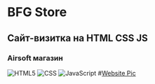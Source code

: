 # BFG Store
## Сайт-визитка на HTML CSS JS
### Airsoft магазин
![HTML5](https://img.shields.io/badge/-HTML5-333333?style=flat&logo=HTML5)
![CSS](https://img.shields.io/badge/-CSS-333333?style=flat&logo=CSS3&logoColor=1572B6)
![JavaScript](https://img.shields.io/badge/-JavaScript-333333?style=flat&logo=javascript)
#[Website Pic](https://i.imgur.com/OZwcrcn.png)